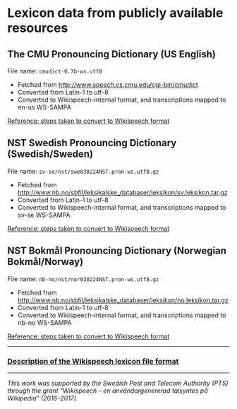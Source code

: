 # Lexicon data from publicly available resources

## The CMU Pronouncing Dictionary (US English)

File name: `cmudict-0.7b-ws.utf8`

 * Fetched from http://www.speech.cs.cmu.edu/cgi-bin/cmudict
 * Converted from Latin-1 to utf-8
 * Converted to Wikispeech-internal format, and transcriptions mapped to en-us WS-SAMPA

[Reference: steps taken to convert to Wikispeech format](https://github.com/stts-se/wikispeech-lexdata/blob/master/en-us/cmudict/README.md)


## NST Swedish Pronouncing Dictionary (Swedish/Sweden)

File name: `sv-se/nst/swe030224NST.pron-ws.utf8.gz`

 * Fetched from http://www.nb.no/sbfil/leksikalske_databaser/leksikon/sv.leksikon.tar.gz
 * Converted from Latin-1 to utf-8
 * Converted to Wikispeech-internal format, and transcriptions mapped to sv-se WS-SAMPA
 
[Reference: steps taken to convert to Wikispeech format](https://github.com/stts-se/wikispeech-lexdata/blob/master/sv-se/nst/README.md)


## NST Bokmål Pronouncing Dictionary (Norwegian Bokmål/Norway)

File name: `nb-no/nst/nor030224NST.pron-ws.utf8.gz`

 * Fetched from http://www.nb.no/sbfil/leksikalske_databaser/leksikon/no.leksikon.tar.gz
 * Converted from Latin-1 to utf-8
 * Converted to Wikispeech-internal format, and transcriptions mapped to nb-no WS-SAMPA

[Reference: steps taken to convert to Wikispeech format](https://github.com/stts-se/wikispeech-lexdata/blob/master/nb-no/nst/README.md)

---

### [Description of the Wikispeech lexicon file format](https://godoc.org/github.com/stts-se/pronlex/line)


---

_This work was supported by the Swedish Post and Telecom Authority (PTS) through the grant "Wikispeech – en användargenererad talsyntes på Wikipedia" (2016–2017)._
